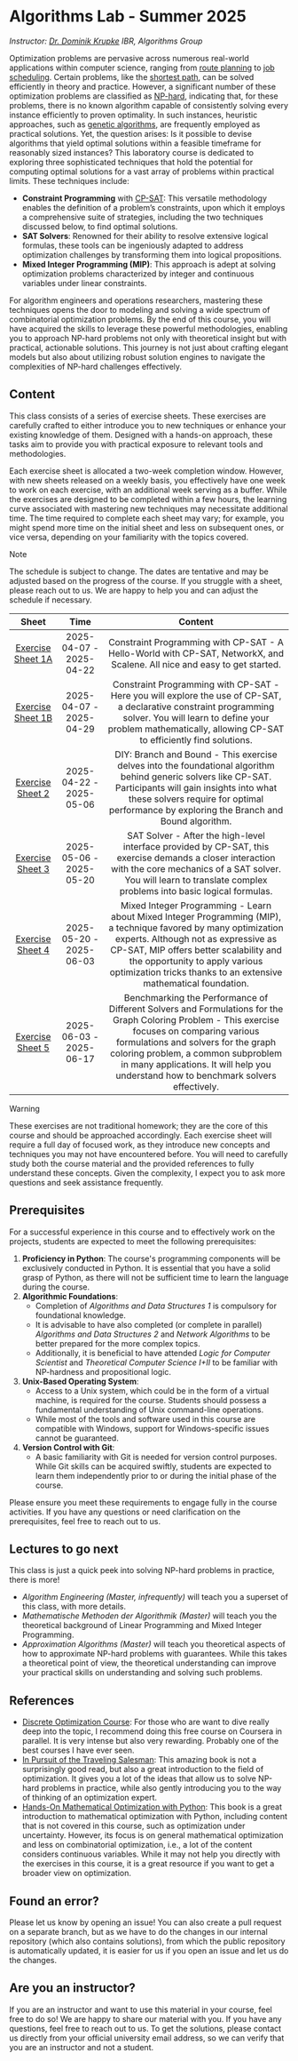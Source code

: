 # Algorithms Lab - Summer 2025

_Instructor: [Dr. Dominik Krupke](https://www.ibr.cs.tu-bs.de/users/krupke/)
IBR, Algorithms Group_

Optimization problems are pervasive across numerous real-world applications
within computer science, ranging from
[route planning](https://en.wikipedia.org/wiki/Travelling_salesman_problem) to
[job scheduling](https://en.wikipedia.org/wiki/Job-shop_scheduling). Certain
problems, like the
[shortest path](https://en.wikipedia.org/wiki/Shortest_path_problem), can be
solved efficiently in theory and practice. However, a significant number of
these optimization problems are classified as
[NP-hard](https://en.wikipedia.org/wiki/NP-hardness), indicating that, for these
problems, there is no known algorithm capable of consistently solving every
instance efficiently to proven optimality. In such instances, heuristic
approaches, such as
[genetic algorithms](https://en.wikipedia.org/wiki/Genetic_algorithm), are
frequently employed as practical solutions. Yet, the question arises: Is it
possible to devise algorithms that yield optimal solutions within a feasible
timeframe for reasonably sized instances? This laboratory course is dedicated to
exploring three sophisticated techniques that hold the potential for computing
optimal solutions for a vast array of problems within practical limits. These
techniques include:

- **Constraint Programming** with
  [CP-SAT](https://developers.google.com/optimization/cp/cp_solver): This
  versatile methodology enables the definition of a problem’s constraints, upon
  which it employs a comprehensive suite of strategies, including the two
  techniques discussed below, to find optimal solutions.
- **SAT Solvers**: Renowned for their ability to resolve extensive logical
  formulas, these tools can be ingeniously adapted to address optimization
  challenges by transforming them into logical propositions.
- **Mixed Integer Programming (MIP)**: This approach is adept at solving
  optimization problems characterized by integer and continuous variables under
  linear constraints.

For algorithm engineers and operations researchers, mastering these techniques
opens the door to modeling and solving a wide spectrum of combinatorial
optimization problems. By the end of this course, you will have acquired the
skills to leverage these powerful methodologies, enabling you to approach
NP-hard problems not only with theoretical insight but with practical,
actionable solutions. This journey is not just about crafting elegant models but
also about utilizing robust solution engines to navigate the complexities of
NP-hard challenges effectively.

## Content

This class consists of a series of exercise sheets. These exercises are
carefully crafted to either introduce you to new techniques or enhance your
existing knowledge of them. Designed with a hands-on approach, these tasks aim
to provide you with practical exposure to relevant tools and methodologies.

Each exercise sheet is allocated a two-week completion window. However, with new
sheets released on a weekly basis, you effectively have one week to work on each
exercise, with an additional week serving as a buffer. While the exercises are
designed to be completed within a few hours, the learning curve associated with
mastering new techniques may necessitate additional time. The time required to
complete each sheet may vary; for example, you might spend more time on the
initial sheet and less on subsequent ones, or vice versa, depending on your
familiarity with the topics covered.

> [!NOTE]
>
> The schedule is subject to change. The dates are tentative and may be adjusted
> based on the progress of the course. If you struggle with a sheet, please
> reach out to us. We are happy to help you and can adjust the schedule if
> necessary.

|                  Sheet                  |          Time           |                                                                                                                                                 Content                                                                                                                                                 |
| :-------------------------------------: | :---------------------: | :-----------------------------------------------------------------------------------------------------------------------------------------------------------------------------------------------------------------------------------------------------------------------------------------------------: |
| [Exercise Sheet 1A](./sheets/01_cpsat/) | 2025-04-07 - 2025-04-22 |                                                                                        Constraint Programming with CP-SAT - A Hello-World with CP-SAT, NetworkX, and Scalene. All nice and easy to get started.                                                                                         |
| [Exercise Sheet 1B](./sheets/01_cpsat/) | 2025-04-07 - 2025-04-29 |                                     Constraint Programming with CP-SAT - Here you will explore the use of CP-SAT, a declarative constraint programming solver. You will learn to define your problem mathematically, allowing CP-SAT to efficiently find solutions.                                     |
|   [Exercise Sheet 2](./sheets/02_bnb)   | 2025-04-22 - 2025-05-06 |                          DIY: Branch and Bound - This exercise delves into the foundational algorithm behind generic solvers like CP-SAT. Participants will gain insights into what these solvers require for optimal performance by exploring the Branch and Bound algorithm.                          |
|  [Exercise Sheet 3](./sheets/03_sat/)   | 2025-05-06 - 2025-05-20 |                                      SAT Solver - After the high-level interface provided by CP-SAT, this exercise demands a closer interaction with the core mechanics of a SAT solver. You will learn to translate complex problems into basic logical formulas.                                      |
|  [Exercise Sheet 4](./sheets/04_mip/)   | 2025-05-20 - 2025-06-03 | Mixed Integer Programming - Learn about Mixed Integer Programming (MIP), a technique favored by many optimization experts. Although not as expressive as CP-SAT, MIP offers better scalability and the opportunity to apply various optimization tricks thanks to an extensive mathematical foundation. |
|  [Exercise Sheet 5](./sheets/05_graph_coloring/)  | 2025-06-03 - 2025-06-17 | Benchmarking the Performance of Different Solvers and Formulations for the Graph Coloring Problem - This exercise focuses on comparing various formulations and solvers for the graph coloring problem, a common subproblem in many applications. It will help you understand how to benchmark solvers effectively. |                                                                                                                       |

> [!WARNING]
>
> These exercises are not traditional homework; they are the core of this course
> and should be approached accordingly. Each exercise sheet will require a full
> day of focused work, as they introduce new concepts and techniques you may not
> have encountered before. You will need to carefully study both the course
> material and the provided references to fully understand these concepts. Given
> the complexity, I expect you to ask more questions and seek assistance
> frequently.

## Prerequisites

For a successful experience in this course and to effectively work on the
projects, students are expected to meet the following prerequisites:

1. **Proficiency in Python**: The course's programming components will be
   exclusively conducted in Python. It is essential that you have a solid grasp
   of Python, as there will not be sufficient time to learn the language during
   the course.
2. **Algorithmic Foundations**:
   - Completion of _Algorithms and Data Structures 1_ is compulsory for
     foundational knowledge.
   - It is advisable to have also completed (or complete in parallel)
     _Algorithms and Data Structures 2_ and _Network Algorithms_ to be better
     prepared for the more complex topics.
   - Additionally, it is beneficial to have attended _Logic for Computer
     Scientist_ and _Theoretical Computer Science I+II_ to be familiar with
     NP-hardness and propositional logic.
3. **Unix-Based Operating System**:
   - Access to a Unix system, which could be in the form of a virtual machine,
     is required for the course. Students should possess a fundamental
     understanding of Unix command-line operations.
   - While most of the tools and software used in this course are compatible
     with Windows, support for Windows-specific issues cannot be guaranteed.
4. **Version Control with Git**:
   - A basic familiarity with Git is needed for version control purposes. While
     Git skills can be acquired swiftly, students are expected to learn them
     independently prior to or during the initial phase of the course.

Please ensure you meet these requirements to engage fully in the course
activities. If you have any questions or need clarification on the
prerequisites, feel free to reach out to us.

## Lectures to go next

This class is just a quick peek into solving NP-hard problems in practice, there
is more!

- _Algorithm Engineering (Master, infrequently)_ will teach you a superset of
  this class, with more details.
- _Mathematische Methoden der Algorithmik (Master)_ will teach you the
  theoretical background of Linear Programming and Mixed Integer Programming.
- _Approximation Algorithms (Master)_ will teach you theoretical aspects of how
  to approximate NP-hard problems with guarantees. While this takes a
  theoretical point of view, the theoretical understanding can improve your
  practical skills on understanding and solving such problems.

## References

- [Discrete Optimization Course](https://www.coursera.org/learn/discrete-optimization/):
  For those who are want to dive really deep into the topic, I recommend doing
  this free course on Coursera in parallel. It is very intense but also very
  rewarding. Probably one of the best courses I have ever seen.
- [In Pursuit of the Traveling Salesman](https://press.princeton.edu/books/paperback/9780691163529/in-pursuit-of-the-traveling-salesman):
  This amazing book is not a surprisingly good read, but also a great
  introduction to the field of optimization. It gives you a lot of the ideas
  that allow us to solve NP-hard problems in practice, while also gently
  introducing you to the way of thinking of an optimization expert.
- [Hands-On Mathematical Optimization with Python](https://www.cambridge.org/us/universitypress/subjects/mathematics/optimization-or-and-risk-analysis/hands-mathematical-optimization-python?format=PB&isbn=9781009493505):
  This book is a great introduction to mathematical optimization with Python,
  including content that is not covered in this course, such as optimization
  under uncertainty. However, its focus is on general mathematical optimization
  and less on combinatorial optimization, i.e., a lot of the content considers
  continuous variables. While it may not help you directly with the exercises in
  this course, it is a great resource if you want to get a broader view on
  optimization.

## Found an error?

Please let us know by opening an issue! You can also create a pull request on a
separate branch, but as we have to do the changes in our internal repository
(which also contains solutions), from which the public repository is
automatically updated, it is easier for us if you open an issue and let us do
the changes.

## Are you an instructor?

If you are an instructor and want to use this material in your course, feel free
to do so! We are happy to share our material with you. If you have any
questions, feel free to reach out to us. To get the solutions, please contact us
directly from your official university email address, so we can verify that you
are an instructor and not a student.
